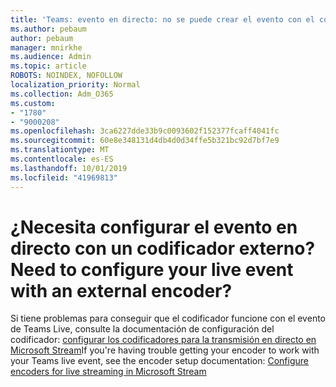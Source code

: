 ```yaml
---
title: 'Teams: evento en directo: no se puede crear el evento con el codificador externo'
ms.author: pebaum
author: pebaum
manager: mnirkhe
ms.audience: Admin
ms.topic: article
ROBOTS: NOINDEX, NOFOLLOW
localization_priority: Normal
ms.collection: Adm_O365
ms.custom:
- "1780"
- "9000208"
ms.openlocfilehash: 3ca6227dde33b9c0093602f152377fcaff4041fc
ms.sourcegitcommit: 60e8e348131d4db4d0d34ffe5b321bc92d7bf7e9
ms.translationtype: MT
ms.contentlocale: es-ES
ms.lasthandoff: 10/01/2019
ms.locfileid: "41969813"
---
```

# <a name="need-to-configure-your-live-event-with-an-external-encoder"></a><span data-ttu-id="d0b46-102">¿Necesita configurar el evento en directo con un codificador externo?</span><span class="sxs-lookup"><span data-stu-id="d0b46-102">Need to configure your live event with an external encoder?</span></span>

<span data-ttu-id="d0b46-103">Si tiene problemas para conseguir que el codificador funcione con el evento de Teams Live, consulte la documentación de configuración del codificador: [configurar los codificadores para la transmisión en directo en Microsoft Stream](https://docs.microsoft.com/stream/live-encoder-setup)</span><span class="sxs-lookup"><span data-stu-id="d0b46-103">If you're having trouble getting your encoder to work with your Teams live event, see the encoder setup documentation: [Configure encoders for live streaming in Microsoft Stream](https://docs.microsoft.com/stream/live-encoder-setup)</span></span>